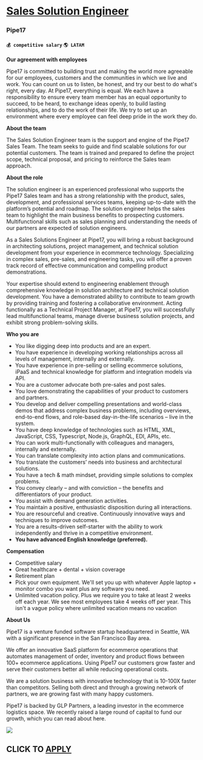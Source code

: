 # [Sales Solution Engineer](https://www.remotewlb.com/apply/sales-solution-engineer-76384)  
### Pipe17  
#### `💰 competitive salary` `🌎 LATAM`  

**Our agreement with employees**

Pipe17 is committed to building trust and making the world more agreeable for our employees, customers and the communities in which we live and work. You can count on us to listen, be honest, and try our best to do what's right, every day. At Pipe17, everything is equal. We each have a responsibility to ensure every team member has an equal opportunity to succeed, to be heard, to exchange ideas openly, to build lasting relationships, and to do the work of their life. We try to set up an environment where every employee can feel deep pride in the work they do.

**About the team**

The Sales Solution Engineer team is the support and engine of the Pipe17 Sales Team. The team seeks to guide and find scalable solutions for our potential customers. The team is trained and prepared to define the project scope, technical proposal, and pricing to reinforce the Sales team approach.

**About the role**

The solution engineer is an experienced professional who supports the Pipe17 Sales team and has a strong relationship with the product, sales, development, and professional services teams, keeping up-to-date with the platform’s potential and roadmap. The solution engineer helps the sales team to highlight the main business benefits to prospecting customers. Multifunctional skills such as sales planning and understanding the needs of our partners are expected of solution engineers.

As a Sales Solutions Engineer at Pipe17, you will bring a robust background in architecting solutions, project management, and technical solution development from your experience in ecommerce technology. Specializing in complex sales, pre-sales, and engineering tasks, you will offer a proven track record of effective communication and compelling product demonstrations.

Your expertise should extend to engineering enablement through comprehensive knowledge in solution architecture and technical solution development. You have a demonstrated ability to contribute to team growth by providing training and fostering a collaborative environment. Acting functionally as a Technical Project Manager, at Pipe17, you will successfully lead multifunctional teams, manage diverse business solution projects, and exhibit strong problem-solving skills.

**Who you are**

  * You like digging deep into products and are an expert. 
  * You have experience in developing working relationships across all levels of management, internally and externally.
  * You have experience in pre-selling or selling ecommerce solutions, iPaaS and technical knowledge for platform and integration models via API. 
  * You are a customer advocate both pre-sales and post sales. 
  * You love demonstrating the capabilities of your product to customers and partners. 
  * You develop and deliver compelling presentations and world-class demos that address complex business problems, including overviews, end-to-end flows, and role-based day-in-the-life scenarios – live in the system.
  * You have deep knowledge of technologies such as HTML, XML, JavaScript, CSS, Typescript, Node.js, GraphQL, EDI, APIs, etc.
  * You can work multi-functionally with colleagues and managers, internally and externally.
  * You can translate complexity into action plans and communications.
  * You translate the customers’ needs into business and architectural solutions.
  * You have a tech & math mindset, providing simple solutions to complex problems.
  * You convey clearly – and with conviction – the benefits and differentiators of your product. 
  * You assist with demand generation activities. 
  * You maintain a positive, enthusiastic disposition during all interactions.
  * You are resourceful and creative. Continuously innovative ways and techniques to improve outcomes.
  * You are a results-driven self-starter with the ability to work independently and thrive in a competitive environment.
  * **You have advanced English knowledge (preferred).**

**Compensation**

  * Competitive salary
  * Great healthcare + dental + vision coverage
  * Retirement plan
  * Pick your own equipment. We'll set you up with whatever Apple laptop + monitor combo you want plus any software you need.
  * Unlimited vacation policy. Plus we require you to take at least 2 weeks off each year. We see most employees take 4 weeks off per year. This isn't a vague policy where unlimited vacation means no vacation

**About Us**

Pipe17 is a venture funded software startup headquartered in Seattle, WA with a significant presence in the San Francisco Bay area.

We offer an innovative SaaS platform for ecommerce operations that automates management of order, inventory and product flows between 100+ ecommerce applications. Using Pipe17 our customers grow faster and serve their customers better all while reducing operational costs.

We are a solution business with innovative technology that is 10-100X faster than competitors. Selling both direct and through a growing network of partners, we are growing fast with many happy customers.

Pipe17 is backed by GLP Partners, a leading investor in the ecommerce logistics space. We recently raised a large round of capital to fund our growth, which you can read about here.

![](https://remotive.com/job/track/1900594/blank.gif?source=public_api)  
## CLICK TO [APPLY](https://www.remotewlb.com/apply/sales-solution-engineer-76384)

